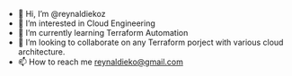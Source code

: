 - 👋 Hi, I’m @reynaldiekoz
- 👀 I’m interested in Cloud Engineering
- 🌱 I’m currently learning Terraform Automation
- 💞️ I’m looking to collaborate on any Terraform porject with various cloud architecture.
- 📫 How to reach me reynaldieko@gmail.com

<!---
reynaldiekoz/reynaldiekoz is a ✨ special ✨ repository because its `README.md` (this file) appears on your GitHub profile.
You can click the Preview link to take a look at your changes.
--->
